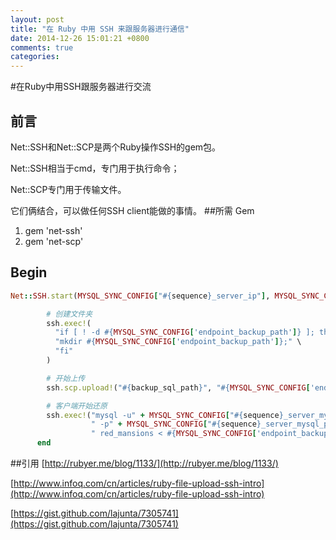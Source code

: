 ```yaml
---
layout: post
title: "在 Ruby 中用 SSH 来跟服务器进行通信"
date: 2014-12-26 15:01:21 +0800
comments: true
categories: 
---
```

#在Ruby中用SSH跟服务器进行交流

## 前言
Net::SSH和Net::SCP是两个Ruby操作SSH的gem包。

Net::SSH相当于cmd，专门用于执行命令；

Net::SCP专门用于传输文件。

它们俩结合，可以做任何SSH client能做的事情。
##所需 Gem
1. gem 'net-ssh'
2. gem 'net-scp'

## Begin

```ruby
Net::SSH.start(MYSQL_SYNC_CONFIG["#{sequence}_server_ip"], MYSQL_SYNC_CONFIG["#{sequence}_server_user"]) do |ssh|

        # 创建文件夹
        ssh.exec!(
          "if [ ! -d #{MYSQL_SYNC_CONFIG['endpoint_backup_path']} ]; then\n" \
          "mkdir #{MYSQL_SYNC_CONFIG['endpoint_backup_path']};" \
          "fi"
        )

        # 开始上传
        ssh.scp.upload!("#{backup_sql_path}", "#{MYSQL_SYNC_CONFIG['endpoint_backup_path']}/#{backup_sql_name}")

        # 客户端开始还原
        ssh.exec!("mysql -u" + MYSQL_SYNC_CONFIG["#{sequence}_server_mysql_user"] +
                  " -p" + MYSQL_SYNC_CONFIG["#{sequence}_server_mysql_pwd"] +
                  " red_mansions < #{MYSQL_SYNC_CONFIG['endpoint_backup_path']}/#{backup_sql_name}")      
      end
```

##引用
[http://rubyer.me/blog/1133/](http://rubyer.me/blog/1133/)

[http://www.infoq.com/cn/articles/ruby-file-upload-ssh-intro](http://www.infoq.com/cn/articles/ruby-file-upload-ssh-intro)

[https://gist.github.com/lajunta/7305741](https://gist.github.com/lajunta/7305741)